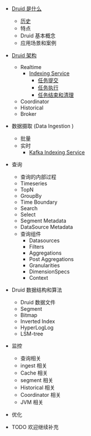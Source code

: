 * [Druid 是什么](./intro/what-is-druid.md)
  * [历史](./intro/druid-history.md)
  * 特点
  * Druid 基本概念
  * 应用场景和案例

* [Druid 架构](./arch/druid-arch.md)
  * Realtime
    * [Indexing Service](./arch/indexing-service/indexing-service.md)
      * [任务提交](./arch/indexing-service/indexing-service-submit-task.md)
      * [任务执行](./arch/indexing-service/indexing-service-run-task.md)
      * [任务结束和清理](./arch/indexing-service/indexing-service-end-task.md)
  * Coordinator
  * Historical
  * Broker

* 数据摄取 (Data Ingestion )
  * 批量
  * 实时
    * [Kafka Indexing Service](/TODO)

* 查询
  * 查询的内部过程
  * Timeseries
  * TopN
  * GroupBy
  * Time Boundary
  * Search
  * Select
  * Segment Metadata
  * DataSource Metadata
  * 查询组件
    * Datasources
    * Filters
    * Aggregations
    * Post Aggregations
    * Granularities
    * DimensionSpecs
    * Context

* Druid 数据结构和算法
  * Druid 数据文件
  * Segment
  * Bitmap
  * Inverted Index
  * HyperLogLog
  * LSM-tree

* 监控
  * 查询相关
  * ingest 相关
  * Cache 相关
  * segment 相关
  * Historical 相关
  * Coordinator 相关
  * JVM 相关

* 优化

* TODO 欢迎继续补充
